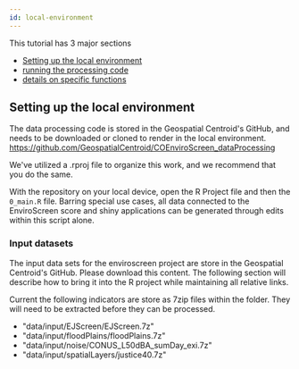 ```yaml
---
id: local-environment
---
```



This tutorial has 3 major sections
- [Setting up the local environment](https://geospatialcentroid.github.io/COEnviroScreen/dataProcessing/localEnv.html)
- [running the processing code](https://geospatialcentroid.github.io/COEnviroScreen/dataProcessing/processData.html)
- [details on specific functions](https://geospatialcentroid.github.io/COEnviroScreen/dataProcessing/individualFunctions.html)




## Setting up the local environment

The data processing code is stored in the Geospatial Centroid's GitHub, and needs to be downloaded or cloned to render in the local environment.
https://github.com/GeospatialCentroid/COEnviroScreen_dataProcessing

We've utilized a .rproj file to organize this work, and we recommend that you do the same.

With the repository on your local device, open the R Project file and then the `0_main.R` file. Barring special use cases, all data connected to the EnviroScreen score and shiny applications can be generated through edits within this script alone.

### Input datasets

The input data sets for the enviroscreen project are store in the Geospatial Centroid's GitHub. Please download this content. The following section will describe how to bring it into the R project while maintaining all relative links.

Current the following indicators are store as 7zip files within the folder. They will need to be extracted before they can be processed.

- "data/input/EJScreen/EJScreen.7z"
- "data/input/floodPlains/floodPlains.7z"
- "data/input/noise/CONUS_L50dBA_sumDay_exi.7z"
- "data/input/spatialLayers/justice40.7z"
